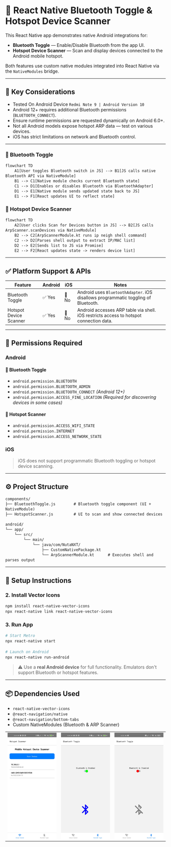 
# 🔌 React Native Bluetooth Toggle & Hotspot Device Scanner

This React Native app demonstrates native Android integrations for:

- **Bluetooth Toggle** — Enable/Disable Bluetooth from the app UI.
- **Hotspot Device Scanner** — Scan and display devices connected to the Android mobile hotspot.

Both features use custom native modules integrated into React Native via the `NativeModules` bridge.

---

## 📌 Key Considerations
- Tested On Android Device `Redmi Note 9 | Android Version 10`
- Android 12+ requires additional Bluetooth permissions (`BLUETOOTH_CONNECT`).
- Ensure runtime permissions are requested dynamically on Android 6.0+.
- Not all Android models expose hotspot ARP data — test on various devices.
- iOS has strict limitations on network and Bluetooth control.

---

### 🔹 Bluetooth Toggle

```mermaid
flowchart TD
    A1[User toggles Bluetooth switch in JS] --> B1[JS calls native Bluetooth API via NativeModule]
    B1 --> C1[Native module checks current Bluetooth state]
    C1 --> D1[Enables or disables Bluetooth via BluetoothAdapter]
    D1 --> E1[Native module sends updated state back to JS]
    E1 --> F1[React updates UI to reflect state]
```

### 🔹 Hotspot Device Scanner

```mermaid
flowchart TD
    A2[User clicks Scan for Devices button in JS] --> B2[JS calls ArpScanner.scanDevices via NativeModule]
    B2 --> C2[ArpScannerModule.kt runs ip neigh shell command]
    C2 --> D2[Parses shell output to extract IP/MAC list]
    D2 --> E2[Sends list to JS via Promise]
    E2 --> F2[React updates state -> renders device list]
```

---

## ✅ Platform Support & APIs 

| Feature                | Android | iOS     | Notes                                                                                 |
|------------------------|---------|---------|---------------------------------------------------------------------------------------|
| Bluetooth Toggle       | ✅ Yes  | 🚫 No    | Android uses `BluetoothAdapter`. iOS disallows programmatic toggling of Bluetooth.   |
| Hotspot Device Scanner | ✅ Yes  | 🚫 No   | Android accesses ARP table via shell. iOS restricts access to hotspot connection data.|

---

## 🔐 Permissions Required

### Android

#### 🔹 Bluetooth Toggle
- `android.permission.BLUETOOTH`
- `android.permission.BLUETOOTH_ADMIN`
- `android.permission.BLUETOOTH_CONNECT` *(Android 12+)*
- `android.permission.ACCESS_FINE_LOCATION` *(Required for discovering devices in some cases)*

#### 🔹 Hotspot Scanner
- `android.permission.ACCESS_WIFI_STATE`
- `android.permission.INTERNET`
- `android.permission.ACCESS_NETWORK_STATE`

### iOS

> iOS does not support programmatic Bluetooth toggling or hotspot device scanning.

---

## ⚙️ Project Structure

```
components/
├── BluetoothToggle.js        # Bluetooth toggle component (UI + NativeModule)
├── HotspotScanner.js         # UI to scan and show connected devices

android/
└── app/
    └── src/
        └── main/
            └── java/com/NutaNXT/
                ├── CustomNativePackage.kt      
                └── ArpScannerModule.kt      # Executes shell and parses output
```

---

## 🚀 Setup Instructions

### 2. Install Vector Icons

```bash
npm install react-native-vector-icons
npx react-native link react-native-vector-icons
```

### 3. Run App

```bash
# Start Metro
npx react-native start

# Launch on Android
npx react-native run-android
```

> ⚠️ Use a **real Android device** for full functionality. Emulators don't support Bluetooth or hotspot features.

---

## 📦 Dependencies Used

- `react-native-vector-icons`
- `@react-navigation/native`
- `@react-navigation/bottom-tabs`
- Custom NativeModules (Bluetooth & ARP Scanner)

<table>
  <tr>
    <td><img src="assets/Screenshot_2025-06-07-22-14-49-609_com.nutanxt.jpg" width="300"/></td>
    <td><img src="assets/Screenshot_2025-06-07-22-14-53-497_com.nutanxt.jpg" width="300"/></td>
    <td><img src="assets/Screenshot_2025-06-07-22-30-44-837_com.nutanxt.jpg" width="300"/></td> 
  </tr>
</table>






